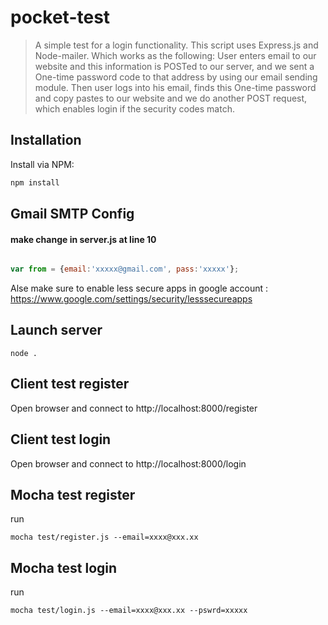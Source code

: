 # pocket-test

> A simple test for a login functionality. This script uses Express.js and Node-mailer.
Which works as the following: User enters email to our website and this information is POSTed to our server, and we sent a One-time password code to that address by using our email sending module. Then user logs into his email, finds this One-time password and copy pastes to our website and we do another POST request, which enables login if the security codes match.

## Installation
Install via NPM:

```ruby
npm install

```

## Gmail SMTP Config

#### make change in server.js at line 10

```javascript

var from = {email:'xxxxx@gmail.com', pass:'xxxxx'};

```
Alse make sure to enable less secure apps in google account : https://www.google.com/settings/security/lesssecureapps

## Launch server
```shell
node .
```

## Client test register
Open browser and connect to http://localhost:8000/register


## Client test login
Open browser and connect to http://localhost:8000/login


## Mocha test register
run 
```shell
mocha test/register.js --email=xxxx@xxx.xx
```

## Mocha test login
run 
```shell
mocha test/login.js --email=xxxx@xxx.xx --pswrd=xxxxx
```

